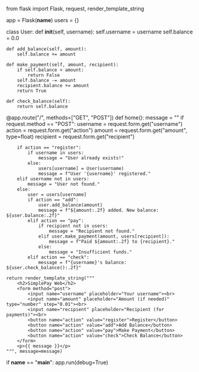 from flask import Flask, request, render_template_string

app = Flask(__name__)
users = {}

class User:
    def __init__(self, username):
        self.username = username
        self.balance = 0.0

    def add_balance(self, amount):
        self.balance += amount

    def make_payment(self, amount, recipient):
        if self.balance < amount:
            return False
        self.balance -= amount
        recipient.balance += amount
        return True

    def check_balance(self):
        return self.balance

@app.route("/", methods=["GET", "POST"])
def home():
    message = ""
    if request.method == "POST":
        username = request.form.get("username")
        action = request.form.get("action")
        amount = request.form.get("amount", type=float)
        recipient = request.form.get("recipient")

        if action == "register":
            if username in users:
                message = "User already exists!"
            else:
                users[username] = User(username)
                message = f"User '{username}' registered."
        elif username not in users:
            message = "User not found."
        else:
            user = users[username]
            if action == "add":
                user.add_balance(amount)
                message = f"${amount:.2f} added. New balance: ${user.balance:.2f}"
            elif action == "pay":
                if recipient not in users:
                    message = "Recipient not found."
                elif user.make_payment(amount, users[recipient]):
                    message = f"Paid ${amount:.2f} to {recipient}."
                else:
                    message = "Insufficient funds."
            elif action == "check":
                message = f"{username}'s balance: ${user.check_balance():.2f}"

    return render_template_string("""
        <h2>SimplePay Web</h2>
        <form method="post">
            <input name="username" placeholder="Your username"><br>
            <input name="amount" placeholder="Amount (if needed)" type="number" step="0.01"><br>
            <input name="recipient" placeholder="Recipient (for payments)"><br>
            <button name="action" value="register">Register</button>
            <button name="action" value="add">Add Balance</button>
            <button name="action" value="pay">Make Payment</button>
            <button name="action" value="check">Check Balance</button>
        </form>
        <p>{{ message }}</p>
    """, message=message)

if __name__ == "__main__":
    app.run(debug=True)

